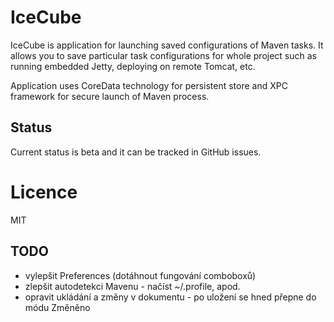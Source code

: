 # IceCube

IceCube is application for launching saved configurations of Maven tasks. It allows you to save particular task
configurations for whole project such as running embedded Jetty, deploying on remote Tomcat, etc.

Application uses CoreData technology for persistent store and XPC framework for secure launch of Maven process.

## Status
Current status is beta and it can be tracked in GitHub issues.
 
# Licence
MIT

## TODO

* vylepšit Preferences (dotáhnout fungování comboboxů)
* zlepšit autodetekci Mavenu - načíst ~/.profile, apod.
* opravit ukládání a změny v dokumentu - po uložení se hned přepne do módu Změněno
